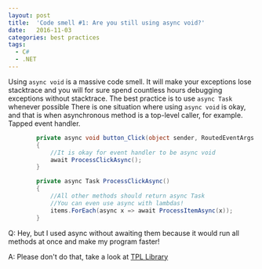 ```yaml
---
layout: post
title:  'Code smell #1: Are you still using async void?'
date:   2016-11-03
categories: best practices
tags:
  - C#
  - .NET
---
```

Using ```async void``` is a massive code smell. It will make your exceptions lose stacktrace and you will for sure spend countless hours debugging exceptions without stacktrace.
The best practice is to use ```async Task``` whenever possible
There is one situation where using ```async void``` is okay, and that is when asynchronous method is a top-level caller, for example. Tapped event handler.

```csharp
        private async void button_Click(object sender, RoutedEventArgs e)
        {
            //It is okay for event handler to be async void
            await ProcessClickAsync();
        }

        private async Task ProcessClickAsync()
        {
            //All other methods should return async Task
            //You can even use async with lambdas!
            items.ForEach(async x => await ProcessItemAsync(x));
        }
```

Q: Hey, but I used async without awaiting them because it would run all methods at once and make my program faster!

A: Please don't do that, take a look at [TPL Library](https://msdn.microsoft.com/en-us/library/dd537609(v=vs.110).aspx) 

